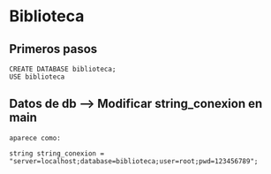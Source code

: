 # Biblioteca

## Primeros pasos

```
CREATE DATABASE biblioteca;
USE biblioteca
```

## Datos de db --> Modificar string_conexion en main

```
aparece como:

string string_conexion = "server=localhost;database=biblioteca;user=root;pwd=123456789";
```
